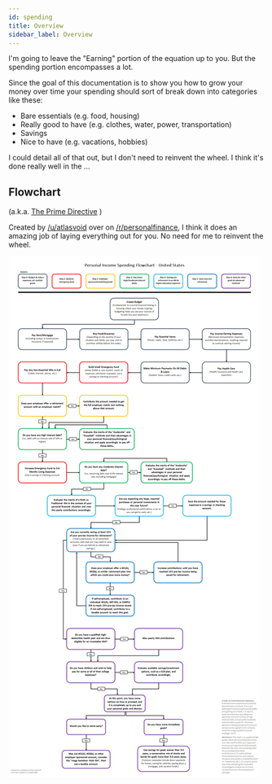 ```yaml
---
id: spending 
title: Overview
sidebar_label: Overview
---
```


I'm going to leave the "Earning" portion of the equation up to you.  But the spending portion encompasses a lot.  

Since the goal of this documentation is to show you how to grow your money over time your spending should sort of break down into categories like these:

* Bare essentials (e.g. food, housing)
* Really good to have (e.g. clothes, water, power, transportation)
* Savings
* Nice to have (e.g. vacations, hobbies)

I could detail all of that out, but I don't need to reinvent the wheel.  I think it's done really well in the ...

## Flowchart 
(a.k.a. [The Prime Directive](https://www.reddit.com/r/personalfinance/wiki/commontopics?utm_content=t5_2qstm) )

Created by [/u/atlasvoid](https://www.reddit.com/user/atlasvoid/) over on [/r/personalfinance](https://www.reddit.com/r/personalfinance/), I think it does an amazing job of laying everything out for you.  No need for me to reinvent the wheel.

![Spending flowchart](assets/personal-income-spending-flowchart.png)
